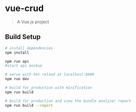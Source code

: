 # vue-crud

> A Vue.js project

## Build Setup

``` bash
# install dependencies
npm install

npm run api
#start api mockup

# serve with hot reload at localhost:8080
npm run dev

# build for production with minification
npm run build

# build for production and view the bundle analyzer report
npm run build --report
```